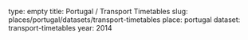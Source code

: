 type: empty
title: Portugal / Transport Timetables
slug: places/portugal/datasets/transport-timetables
place: portugal
dataset: transport-timetables
year: 2014
